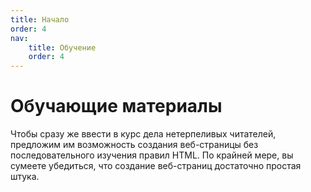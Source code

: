 ```yaml
---
title: Начало
order: 4
nav:
    title: Обучение
    order: 4
---
```


# Обучающие материалы

Чтобы сразу же ввести в курс дела нетерпеливых читателей, предложим им возможность создания веб-страницы без последовательного изучения правил HTML. По крайней мере, вы сумеете убедиться, что создание веб-страниц достаточно простая штука.
